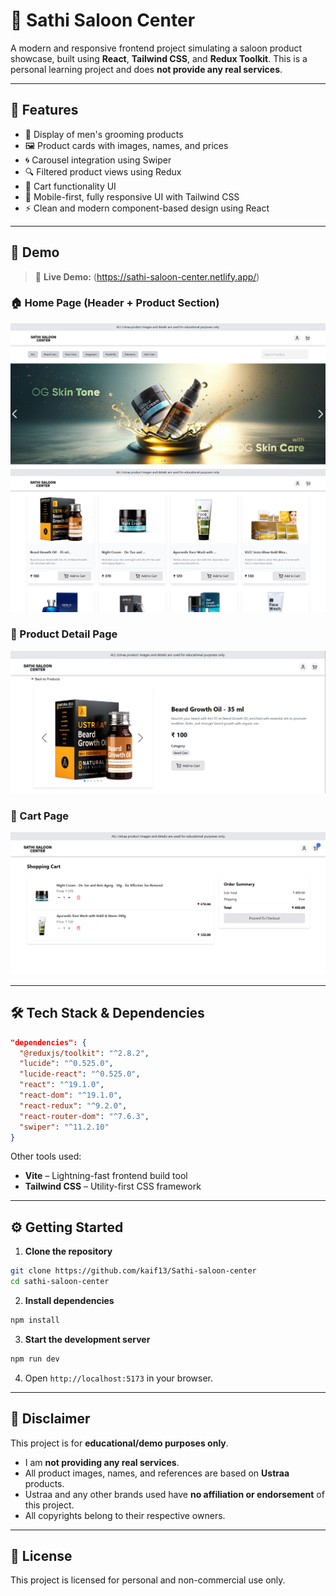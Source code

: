 # 💈 Sathi Saloon Center

A modern and responsive frontend project simulating a saloon product showcase, built using **React**, **Tailwind CSS**, and **Redux Toolkit**. This is a personal learning project and does **not provide any real services**.

---

## 🚀 Features

- 💇 Display of men's grooming products
- 🖼️ Product cards with images, names, and prices
- 🌀 Carousel integration using Swiper
- 🔍 Filtered product views using Redux
- 🛒 Cart functionality UI
- 📱 Mobile-first, fully responsive UI with Tailwind CSS
- ⚡ Clean and modern component-based design using React

---

## 📸 Demo

> 🔗 **Live Demo:** (https://sathi-saloon-center.netlify.app/)

### 🏠 Home Page (Header + Product Section)

![Home Page Top](./public/images/Demo/home-1.png)
![Home Page Bottom](./public/images/Demo/home-2.png)

### 📄 Product Detail Page

![Product Detail](./public/images/Demo/Product.png)

### 🛒 Cart Page

![Cart Page](./public/images/Demo/cart.png)

---

## 🛠️ Tech Stack & Dependencies

```json
"dependencies": {
  "@reduxjs/toolkit": "^2.8.2",
  "lucide": "^0.525.0",
  "lucide-react": "^0.525.0",
  "react": "^19.1.0",
  "react-dom": "^19.1.0",
  "react-redux": "^9.2.0",
  "react-router-dom": "^7.6.3",
  "swiper": "^11.2.10"
}
```

Other tools used:

- **Vite** – Lightning-fast frontend build tool
- **Tailwind CSS** – Utility-first CSS framework

---

## ⚙️ Getting Started

1. **Clone the repository**

```bash
git clone https://github.com/kaif13/Sathi-saloon-center
cd sathi-saloon-center
```

2. **Install dependencies**

```bash
npm install
```

3. **Start the development server**

```bash
npm run dev
```

4. Open `http://localhost:5173` in your browser.

---

## 📌 Disclaimer

This project is for **educational/demo purposes only**.

- I am **not providing any real services**.
- All product images, names, and references are based on **Ustraa** products.
- Ustraa and any other brands used have **no affiliation or endorsement** of this project.
- All copyrights belong to their respective owners.

---

## 📝 License

This project is licensed for personal and non-commercial use only.
